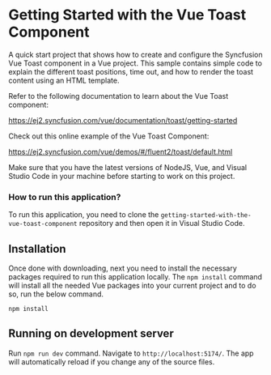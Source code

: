 # Getting Started with the Vue Toast Component
 A quick start project that shows how to create and configure the Syncfusion Vue Toast component in a Vue project. This sample contains simple code to explain the different toast positions, time out, and how to render the toast content using an HTML template.
 
Refer to the following documentation to learn about the Vue Toast component:

https://ej2.syncfusion.com/vue/documentation/toast/getting-started

Check out this online example of the Vue Toast Component:

https://ej2.syncfusion.com/vue/demos/#/fluent2/toast/default.html

Make sure that you have the latest versions of NodeJS, Vue, and Visual Studio Code in your machine before starting to work on this project.

### How to run this application?
To run this application, you need to clone the `getting-started-with-the-vue-toast-component` repository and then open it in Visual Studio Code. 

## Installation
Once done with downloading, next you need to install the necessary packages required to run this application locally. The `npm install` command will install all the needed Vue packages into your current project and to do so, run the below command.
```
npm install
```
## Running on development server
Run `npm run dev` command. Navigate to `http://localhost:5174/`. The app will automatically reload if you change any of the source files.

